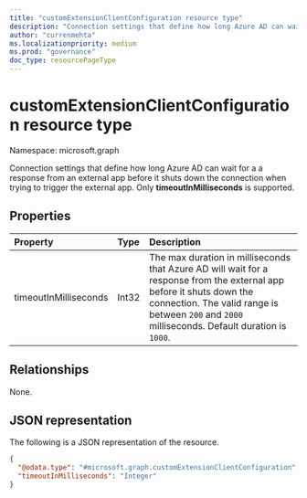 ```yaml
---
title: "customExtensionClientConfiguration resource type"
description: "Connection settings that define how long Azure AD can wait for a response from an external app before it shuts down the connection. Only timeoutInMilliseconds is supported."
author: "currenmehta"
ms.localizationpriority: medium
ms.prod: "governance"
doc_type: resourcePageType
---
```


# customExtensionClientConfiguration resource type

Namespace: microsoft.graph

Connection settings that define how long Azure AD can wait for a a response from an external app before it shuts down the connection when trying to trigger the external app. Only **timeoutInMilliseconds** is supported.

## Properties

|Property|Type|Description|
|:---|:---|:---|
|timeoutInMilliseconds|Int32|The max duration in milliseconds that Azure AD will wait for a response from the external app before it shuts down the connection. The valid range is between `200` and `2000` milliseconds. Default duration is `1000`.|

## Relationships

None.

## JSON representation

The following is a JSON representation of the resource.
<!-- {
  "blockType": "resource",
  "@odata.type": "microsoft.graph.customExtensionClientConfiguration"
}
-->
``` json
{
  "@odata.type": "#microsoft.graph.customExtensionClientConfiguration",
  "timeoutInMilliseconds": "Integer"
}
```
